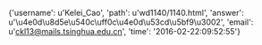 {'username': u'Kelei_Cao', 'path': u'wd1140/1140.html', 'answer': u'\u4e0d\u8d5e\u540c\uff0c\u4e0d\u53cd\u5bf9\u3002', 'email': u'ckl13@mails.tsinghua.edu.cn', 'time': '2016-02-22:09:52:55'}